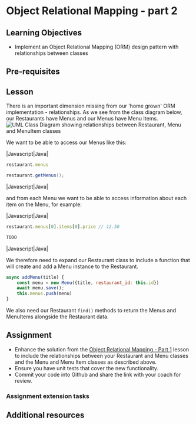# Object Relational Mapping - part 2

## Learning Objectives
* Implement an Object Relational Mapping (ORM) design pattern with relationships between classes

## Pre-requisites

## Lesson
There is an important dimension missing from our 'home grown' ORM implementation - relationships. As we see from the class diagram below, our Restaurants have Menus and our Menus have Menu Items. 
![UML Class Diagram showing relationships between Restaurant, Menu and MenuItem classes](https://user-images.githubusercontent.com/1316724/105141638-5d11d500-5af1-11eb-98ee-d177df9c5894.png)

We want to be able to access our Menus like this:

|Javascript|Java|
```javascript
restaurant.menus 
```
```java
restaurant.getMenus();
```
|Javascript|Java|

and from each Menu we want to be able to access information about each item on the Menu, for example:

|Javascript|Java|
```javascript
restaurant.menus[0].items[0].price // 12.50
```
```java
TODO
```
|Javascript|Java|

We therefore need to expand our Restaurant class to include a function that will create and add a Menu instance to the Restaurant. 

```javascript
async addMenu(title) {
    const menu = new Menu({title, restaurant_id: this.id})
    await menu.save();
    this.menus.push(menu)
}
```

We also need our Restaurant `find()` methods to return the Menus and MenuItems alongside the Restaurant data.

## Assignment

* Enhance the solution from the [Object Relational Mapping - Part 1](https://multiverselearningproducts.github.io/curriculum/Bootcamp/Unit-3-Relational_Databases/0.3.7-Object_Relational_Mapping_part_1.html) lesson to include the relationships between your Restaurant and Menu classes and the Menu and Menu Item classes as described above.
* Ensure you have unit tests that cover the new functionality.
* Commit your code into Github and share the link with your coach for review.


### Assignment extension tasks


## Additional resources
